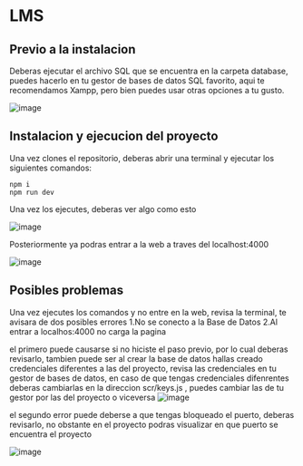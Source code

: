 # LMS

## Previo a la instalacion
Deberas ejecutar el archivo SQL que se encuentra en la carpeta database, puedes hacerlo en tu gestor de bases de datos SQL favorito, aqui te recomendamos Xampp,
pero bien puedes usar otras opciones a tu gusto.

![image](https://user-images.githubusercontent.com/79883410/205369401-21cdf3e5-b976-4e8c-a37b-4023f5ed5782.png)


## Instalacion y ejecucion del proyecto
Una vez clones el repositorio, deberas abrir una terminal y ejecutar los siguientes comandos:
```
npm i
npm run dev
```
Una vez los ejecutes, deberas ver algo como esto

![image](https://user-images.githubusercontent.com/79883410/205370246-b87b4073-8607-4e7f-934b-a01b25442a43.png)


Posteriormente ya podras entrar a la web a traves del localhost:4000

![image](https://user-images.githubusercontent.com/79883410/205372169-70d71e6c-965f-4994-989d-91378ef5faf3.png)


## Posibles problemas
Una vez ejecutes los comandos y no entre en la web, revisa la terminal, te avisara de dos posibles errores
1.No se conecto a la Base de Datos
2.Al entrar a localhos:4000 no carga la pagina

el primero puede causarse si no hiciste el paso previo, por lo cual deberas revisarlo, tambien puede ser al crear la base de datos hallas creado credenciales
diferentes a las del proyecto, revisa las credenciales en tu gestor de bases de datos, en caso de que tengas credenciales difenrentes deberas cambiarlas en la direccion 
scr/keys.js , puedes cambiar las de tu gestor por las del proyecto o viceversa
![image](https://user-images.githubusercontent.com/79883410/205371216-3f382b7e-5bdf-44c4-bb56-f5d9eb47ef0c.png)

el segundo error puede deberse a que tengas bloqueado el puerto, deberas revisarlo, no obstante en el proyecto podras visualizar en que puerto se encuentra el proyecto


![image](https://user-images.githubusercontent.com/79883410/205371675-3d978e97-8169-4916-aa76-bea60319f3dc.png)


